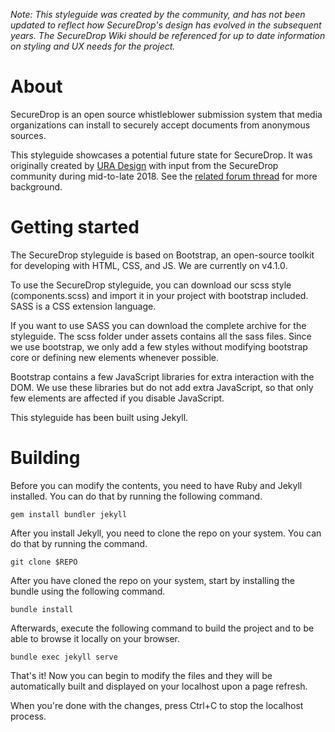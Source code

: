 
_Note: This styleguide was created by the community, and has not been updated to reflect how SecureDrop's design has evolved in the subsequent years. The SecureDrop Wiki should be referenced for up to date information on styling and UX needs for the project._ 

# About

SecureDrop is an open source whistleblower submission system that media organizations can install to securely accept documents from anonymous sources.

This styleguide showcases a potential future state for SecureDrop. It was originally created by [URA Design](https://ura.design/) with input from the SecureDrop community during mid-to-late 2018. See the [related forum thread](https://forum.securedrop.org/t/securedrop-ux-style-guide/855/36) for more background.

# Getting started

The SecureDrop styleguide is based on Bootstrap, an open-source toolkit for developing with HTML, CSS, and JS. We are currently on v4.1.0.

To use the SecureDrop styleguide, you can download our scss style (components.scss) and import it in your project with bootstrap included. SASS is a CSS extension language.

If you want to use SASS you can download the complete archive for the styleguide. The scss folder under assets contains all the sass files. Since we use bootstrap, we only add a few styles without modifying bootstrap core or defining new elements whenever possible.

Bootstrap contains a few JavaScript libraries for extra interaction with the DOM. We use these libraries but do not add extra JavaScript, so that only few elements are affected if you disable JavaScript.

This styleguide has been built using Jekyll. 

# Building

Before you can modify the contents, you need to have Ruby and Jekyll installed.
You can do that by running the following command.

`gem install bundler jekyll`

After you install Jekyll, you need to clone the repo on your system.
You can do that by running the command.

`git clone $REPO`

After you have cloned the repo on your system, start by installing the bundle using the following command.

`bundle install`

Afterwards, execute the following command to build the project and to be able to browse it locally on your browser.

`bundle exec jekyll serve`


That's it! Now you can begin to modify the files and they will be automatically built and displayed on your localhost upon a page refresh.

When you're done with the changes, press Ctrl+C to stop the localhost process.
